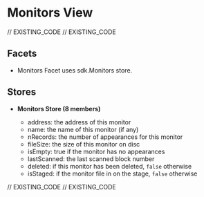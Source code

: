 <!--
Copyright 2016, 2026 The Authors. All rights reserved.
Use of this source code is governed by a license that can
be found in the LICENSE file.

Parts of this file were auto generated. Edit only those parts of
the code inside of 'EXISTING_CODE' tags.
-->
# Monitors View

// EXISTING_CODE
// EXISTING_CODE

## Facets

- Monitors Facet uses sdk.Monitors store.

## Stores

- **Monitors Store (8 members)**

  - address: the address of this monitor
  - name: the name of this monitor (if any)
  - nRecords: the number of appearances for this monitor
  - fileSize: the size of this monitor on disc
  - isEmpty: true if the monitor has no appearances
  - lastScanned: the last scanned block number
  - deleted: if this monitor has been deleted, `false` otherwise
  - isStaged: if the monitor file in on the stage, `false` otherwise

// EXISTING_CODE
// EXISTING_CODE
